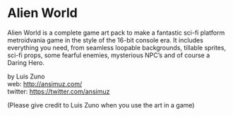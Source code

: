# Alien World

Alien World is a complete game art pack to make a fantastic sci-fi platform metroidvania game in the style of the 16-bit console era. It includes everything you need, from seamless loopable backgrounds, tillable sprites, sci-fi props, some fearful enemies, mysterious NPC’s and of course a Daring Hero.

by Luis Zuno  
web: http://ansimuz.com/  
twitter: https://twitter.com/ansimuz

(Please give credit to Luis Zuno when you use the art in a game)